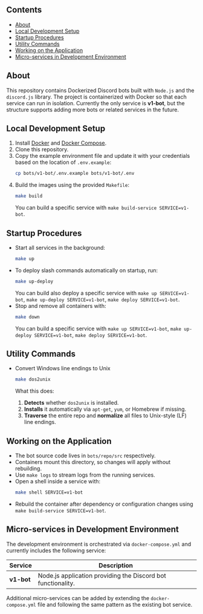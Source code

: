## Contents

- [About](#about)
- [Local Development Setup](#local-development-setup)
- [Startup Procedures](#startup-procedures)
- [Utility Commands](#utility-commands)
- [Working on the Application](#working-on-the-application)
- [Micro-services in Development Environment](#micro-services-in-development-environment)

## About

This repository contains Dockerized Discord bots built with `Node.js` and the `discord.js` library.
The project is containerized with Docker so that each service can run in isolation.
Currently the only service is **v1-bot**, but the structure supports adding more bots or related services in the future.

## Local Development Setup

1. Install [Docker](https://docs.docker.com/get-docker/) and [Docker Compose](https://docs.docker.com/compose/install/).
2. Clone this repository.
3. Copy the example environment file and update it with your credentials based on the location of `.env.example`:
   ```sh
   cp bots/v1-bot/.env.example bots/v1-bot/.env
   ```
4. Build the images using the provided `Makefile`:
   ```sh
   make build
   ```
   You can build a specific service with `make build-service SERVICE=v1-bot`.

## Startup Procedures

- Start all services in the background:
  ```sh
  make up
  ```
- To deploy slash commands automatically on startup, run:
  ```sh
  make up-deploy
  ```
  You can build also deploy a specific service with `make up SERVICE=v1-bot`, `make up-deploy SERVICE=v1-bot`, `make deploy SERVICE=v1-bot`.
- Stop and remove all containers with:
  ```sh
  make down
  ```
  You can build a specific service with `make up SERVICE=v1-bot`, `make up-deploy SERVICE=v1-bot`, `make deploy SERVICE=v1-bot`.

## Utility Commands

- Convert Windows line endings to Unix

  ```sh
  make dos2unix
  ```

  What this does:

  1. **Detects** whether `dos2unix` is installed.
  2. **Installs** it automatically via `apt-get`, `yum`, or Homebrew if missing.
  3. **Traverse** the entire repo and **normalize** all files to Unix-style (LF) line endings.

## Working on the Application

- The bot source code lives in `bots/repo/src` respectively.
- Containers mount this directory, so changes will apply without rebuilding.
- Use `make logs` to stream logs from the running services.
- Open a shell inside a service with:
  ```sh
  make shell SERVICE=v1-bot
  ```
- Rebuild the container after dependency or configuration changes using `make build-service SERVICE=v1-bot`.

## Micro-services in Development Environment

The development environment is orchestrated via `docker-compose.yml` and currently includes the following service:

| Service    | Description                                                  |
| ---------- | ------------------------------------------------------------ |
| **v1-bot** | Node.js application providing the Discord bot functionality. |

Additional micro-services can be added by extending the `docker-compose.yml` file and following the same pattern as the existing bot service.
